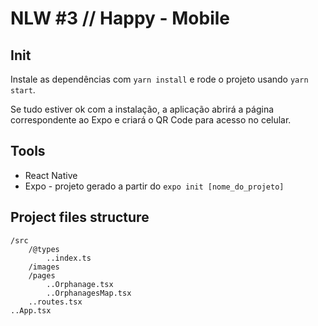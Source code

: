 # NLW #3 // Happy - Mobile

## Init

Instale as dependências com `yarn install` e rode o projeto usando `yarn start`.

Se tudo estiver ok com a instalação, a aplicação abrirá a página correspondente ao Expo e criará o QR Code para acesso no celular.

## Tools

- React Native
- Expo - projeto gerado a partir do `expo init [nome_do_projeto]`

## Project files structure

```
/src
    /@types
        ..index.ts
    /images
    /pages
        ..Orphanage.tsx
        ..OrphanagesMap.tsx
    ..routes.tsx
..App.tsx
```
